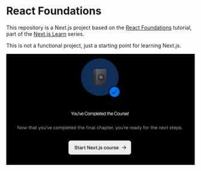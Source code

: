# React Foundations
This repository is a Next.js project based on the [React Foundations](https://nextjs.org/learn/react-foundations/) tutorial, part of the [Next.js Learn](https://nextjs.org/learn/) series. 

This is not a functional project, just a starting point for learning Next.js.

![img.png](img.png)